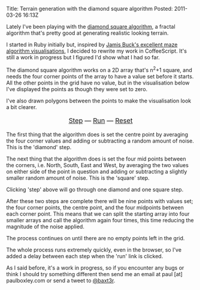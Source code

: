 Title: Terrain generation with the diamond square algorithm
Posted: 2011-03-26 16:13Z

Lately I've been playing with the [diamond square algorithm][diamond-square], a fractal algorithm that's pretty good at generating realistic looking terrain.

I started in Ruby initially but, inspired by [Jamis Buck's excellent maze algorithm visualisations][mazes], I decided to rewrite my work in CoffeeScript. It's still a work in progress but I figured I'd show what I had so far.

The diamond square algorithm works on a 2D array that's n<sup>2</sup>+1 square, and needs the four corner points of the array to have a value set before it starts. All the other points in the grid have no value, but in the visualisation below I've displayed the points as though they were set to zero.

I've also drawn polygons between the points to make the visualisation look a bit clearer.

<script src="http://static.paulboxley.com/terrain-1/generate_terrain.js"></script>
<script src="http://static.paulboxley.com/terrain-1/draw_terrain.js"></script>
<script>$(window).load(function(){
  initialise();
  draw();
})</script>

<p style="text-align: center; font-size: 1.25em;">
  <canvas id="terrain" width="530" height="430"></canvas>
  <a href="javascript:draw_step();">Step</a> &mdash;
  <a href="javascript:draw_run();">Run</a> &mdash;
  <a href="javascript:draw_reset();">Reset</a>
</p>

The first thing that the algorithm does is set the centre point by averaging the four corner values and adding or subtracting a random amount of noise. This is the 'diamond' step.

The next thing that the algorithm does is set the four mid points between the corners, i.e. North, South, East and West, by averaging the two values on either side of the point in question and adding or subtracting a slightly smaller random amount of noise. This is the 'square' step.

Clicking 'step' above will go through one diamond and one square step.

After these two steps are complete there will be nine points with values set; the four corner points, the centre point, and the four midpoints between each corner point. This means that we can split the starting array into four smaller arrays and call the algorithm again four times, this time reducing the magnitude of the noise applied.

The process continues on until there are no empty points left in the grid.

The whole process runs extremely quickly, even in the browser, so I've added a delay between each step when the 'run' link is clicked.

As I said before, it's a work in progress, so if you encounter any bugs or think I should try something different then send me an email at paul [at] paulboxley.com or send a tweet to [@baxt3r][].

  [diamond-square]: http://en.wikipedia.org/wiki/Diamond-square_algorithm
  [mazes]: http://www.jamisbuck.org/mazes/
  [@baxt3r]: https://twitter.com/baxt3r